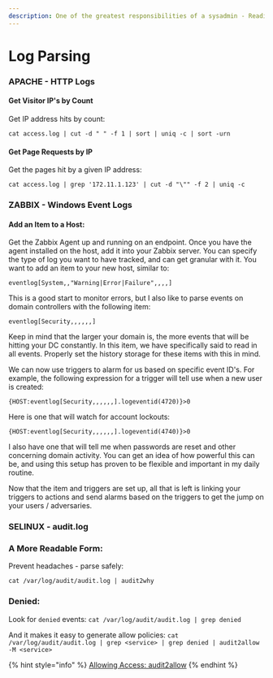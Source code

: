 ```yaml
---
description: One of the greatest responsibilities of a sysadmin - Reading logs.
---
```


# Log Parsing

### APACHE - HTTP Logs

#### Get Visitor IP's by Count

Get IP address hits by count:

```text
cat access.log | cut -d " " -f 1 | sort | uniq -c | sort -urn
```

#### Get Page Requests by IP

Get the pages hit by a given IP address:

```text
cat access.log | grep '172.11.1.123' | cut -d "\"" -f 2 | uniq -c
```

### ZABBIX - Windows Event Logs

#### Add an Item to a Host:

Get the Zabbix Agent up and running on an endpoint.  Once you have the agent installed on the host, add it into your Zabbix server. You can specify the type of log you want to have tracked, and can get granular with it. You want to add an item to your new host, similar to:

```text
eventlog[System,,"Warning|Error|Failure",,,,]
```

This is a good start to monitor errors, but I also like to parse events on domain controllers with the following item:

```text
eventlog[Security,,,,,,]
```

Keep in mind that the larger your domain is, the more events that will be hitting your DC constantly.  In this item, we have specifically said to read in all events.  Properly set the history storage for these items with this in mind. 

We can now use triggers to alarm for us based on specific event ID's. For example, the following expression for a trigger will tell use when a new user is created:

```text
{HOST:eventlog[Security,,,,,,].logeventid(4720)}>0
```

Here is one that will watch for account lockouts:

```text
{HOST:eventlog[Security,,,,,,].logeventid(4740)}>0
```

I also have one that will tell me when passwords are reset and other concerning domain activity.  You can get an idea of how powerful this can be, and using this setup has proven to be flexible and important in my daily routine.  

Now that the item and triggers are set up, all that is left is linking your triggers to actions and send alarms based on the triggers to get the jump on your users / adversaries.

### SELINUX - audit.log

### A More Readable  Form:

Prevent headaches - parse safely:

```text
cat /var/log/audit/audit.log | audit2why
```

### Denied:

Look for `denied` events:  `cat /var/log/audit/audit.log | grep denied`

And it makes it easy to generate allow policies: `cat /var/log/audit/audit.log | grep <service> | grep denied | audit2allow -M <service>`

{% hint style="info" %}
[Allowing Access: audit2allow](https://access.redhat.com/documentation/en-us/red_hat_enterprise_linux/6/html/security-enhanced_linux/sect-security-enhanced_linux-fixing_problems-allowing_access_audit2allow)
{% endhint %}



